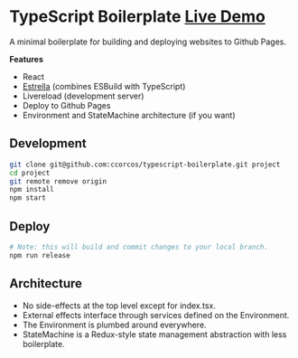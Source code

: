 # TypeScript Boilerplate [Live Demo](https://ccorcos.github.io/typescript-boilerplate/s)

A minimal boilerplate for building and deploying websites to Github Pages.

**Features**
- React
- [Estrella](https://github.com/rsms/estrella) (combines ESBuild with TypeScript)
- Livereload (development server)
- Deploy to Github Pages
- Environment and StateMachine architecture (if you want)

## Development

```sh
git clone git@github.com:ccorcos/typescript-boilerplate.git project
cd project
git remote remove origin
npm install
npm start
```

## Deploy

```sh
# Note: this will build and commit changes to your local branch.
npm run release
```

## Architecture

- No side-effects at the top level except for index.tsx.
- External effects interface through services defined on the Environment.
- The Environment is plumbed around everywhere.
- StateMachine is a Redux-style state management abstraction with less boilerplate.
